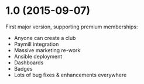 # 1.0 (2015-09-07)

First major version, supporting premium memberships:

 * Anyone can create a club
 * Paymill integration
 * Massive marketing re-work
 * Ansible deployment
 * Dashboards 
 * Badges
 * Lots of bug fixes & enhancements everywhere
